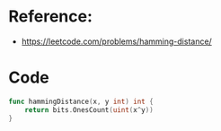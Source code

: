 # Reference:
- https://leetcode.com/problems/hamming-distance/
# Code
```go
func hammingDistance(x, y int) int {
    return bits.OnesCount(uint(x^y))
}
```
